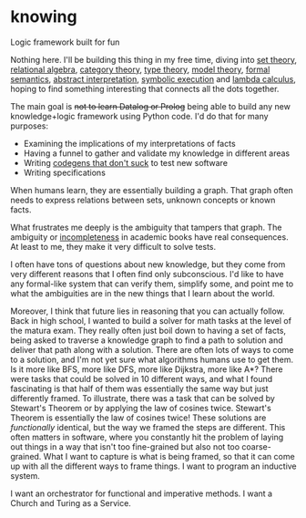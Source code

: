 # knowing
Logic framework built for fun

Nothing here. I'll be building this thing in my free time, diving into [set theory](https://en.wikipedia.org/wiki/Set_theory), [relational algebra](https://en.wikipedia.org/wiki/Relational_algebra), [category theory](https://en.wikipedia.org/wiki/Category_theory), [type theory](https://en.wikipedia.org/wiki/Type_theory), [model theory](https://en.wikipedia.org/wiki/Model_theory), [formal semantics](https://en.wikipedia.org/wiki/Formal_semantics_(natural_language)), [abstract interpretation](https://en.wikipedia.org/wiki/Abstract_interpretation), [symbolic execution](https://en.wikipedia.org/wiki/Symbolic_execution) and [lambda calculus](https://en.wikipedia.org/wiki/Lambda_calculus), hoping to find something interesting that connects all the dots together.

The main goal is ~~not to learn Datalog or Prolog~~ being able to build any new knowledge+logic framework using Python code.
I'd do that for many purposes:
- Examining the implications of my interpretations of facts
- Having a funnel to gather and validate my knowledge in different areas
- Writing [codegens that don't suck](https://github.com/bswck/generate-errno-stub) to test new software
- Writing specifications

When humans learn, they are essentially building a graph. That graph often needs to express relations between sets, unknown concepts or known facts.

What frustrates me deeply is the ambiguity that tampers that graph. The ambiguity or [incompleteness](https://en.wikipedia.org/wiki/G%C3%B6del%27s_incompleteness_theorems#Formal_systems:_completeness,_consistency,_and_effective_axiomatization) in academic books have real consequences. At least to me, they make it very difficult to solve tests.

I often have tons of questions about new knowledge, but they come from very different reasons that I often find only subconscious. I'd like to have any formal-like system that can verify them, simplify some, and point me to what the ambiguities are in the new things that I learn about the world.

Moreover, I think that future lies in reasoning that you can actually follow. Back in high school, I wanted to build a solver for math tasks at the level of the matura exam. They really often just boil down to having a set of facts, being asked to traverse a knowledge graph to find a path to solution and deliver that path along with a solution. There are often lots of ways to come to a solution, and I'm not yet sure what algorithms humans use to get them. Is it more like BFS, more like DFS, more like Dijkstra, more like A*? There were tasks that could be solved in 10 different ways, and what I found fascinating is that half of them was essentially the same way but just differently framed. To illustrate, there was a task that can be solved by Stewart's Theorem or by applying the law of cosines twice. Stewart's Theorem is essentially the law of cosines twice! These solutions are *functionally* identical, but the way we framed the steps are different. This often matters in software, where you constantly hit the problem of laying out things in a way that isn't too fine-grained but also not too coarse-grained. What I want to capture is what is being framed, so that it can come up with all the different ways to frame things. I want to program an inductive system.

I want an orchestrator for functional and imperative methods. I want a Church and Turing as a Service.
